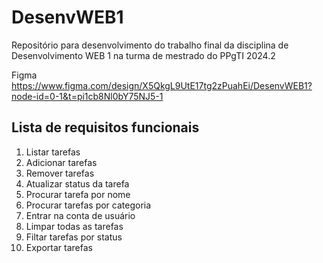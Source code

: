 # DesenvWEB1
Repositório para desenvolvimento do trabalho final da disciplina de Desenvolvimento WEB 1 na turma de mestrado do PPgTI 2024.2


Figma
https://www.figma.com/design/X5QkgL9UtE17tg2zPuahEi/DesenvWEB1?node-id=0-1&t=pi1cb8Nl0bY75NJ5-1


## Lista de requisitos funcionais

1. Listar tarefas
2. Adicionar tarefas
3. Remover tarefas
4. Atualizar status da tarefa
5. Procurar tarefa por nome
6. Procurar tarefas por categoria
7. Entrar na conta de usuário
8. Limpar todas as tarefas
9. Filtar tarefas por status
10. Exportar tarefas